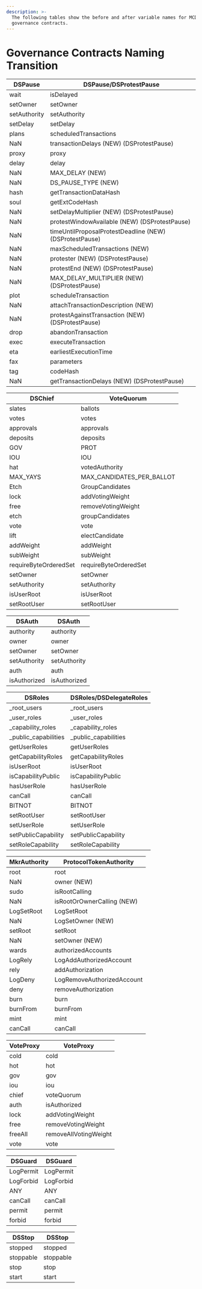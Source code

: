 ```yaml
---
description: >-
  The following tables show the before and after variable names for MCD
  governance contracts.
---
```


# Governance Contracts Naming Transition

| DSPause      | DSPause/DSProtestPause                                  |
| ------------ | ------------------------------------------------------- |
| wait         | isDelayed                                               |
| setOwner     | setOwner                                                |
| setAuthority | setAuthority                                            |
| setDelay     | setDelay                                                |
| plans        | scheduledTransactions                                   |
| NaN          | transactionDelays (NEW) (DSProtestPause)                |
| proxy        | proxy                                                   |
| delay        | delay                                                   |
| NaN          | MAX\_DELAY (NEW)                                        |
| NaN          | DS\_PAUSE\_TYPE (NEW)                                   |
| hash         | getTransactionDataHash                                  |
| soul         | getExtCodeHash                                          |
| NaN          | setDelayMultiplier (NEW) (DSProtestPause)               |
| NaN          | protestWindowAvailable (NEW) (DSProtestPause)           |
| NaN          | timeUntilProposalProtestDeadline (NEW) (DSProtestPause) |
| NaN          | maxScheduledTransactions (NEW)                          |
| NaN          | protester (NEW) (DSProtestPause)                        |
| NaN          | protestEnd (NEW) (DSProtestPause)                       |
| NaN          | MAX\_DELAY\_MULTIPLIER (NEW) (DSProtestPause)           |
| plot         | scheduleTransaction                                     |
| NaN          | attachTransactionDescription (NEW)                      |
| NaN          | protestAgainstTransaction (NEW) (DSProtestPause)        |
| drop         | abandonTransaction                                      |
| exec         | executeTransaction                                      |
| eta          | earliestExecutionTime                                   |
| fax          | parameters                                              |
| tag          | codeHash                                                |
| NaN          | getTransactionDelays (NEW) (DSProtestPause)             |

| DSChief               | VoteQuorum                   |
| --------------------- | ---------------------------- |
| slates                | ballots                      |
| votes                 | votes                        |
| approvals             | approvals                    |
| deposits              | deposits                     |
| GOV                   | PROT                         |
| IOU                   | IOU                          |
| hat                   | votedAuthority               |
| MAX\_YAYS             | MAX\_CANDIDATES\_PER\_BALLOT |
| Etch                  | GroupCandidates              |
| lock                  | addVotingWeight              |
| free                  | removeVotingWeight           |
| etch                  | groupCandidates              |
| vote                  | vote                         |
| lift                  | electCandidate               |
| addWeight             | addWeight                    |
| subWeight             | subWeight                    |
| requireByteOrderedSet | requireByteOrderedSet        |
| setOwner              | setOwner                     |
| setAuthority          | setAuthority                 |
| isUserRoot            | isUserRoot                   |
| setRootUser           | setRootUser                  |

| DSAuth       | DSAuth       |
| ------------ | ------------ |
| authority    | authority    |
| owner        | owner        |
| setOwner     | setOwner     |
| setAuthority | setAuthority |
| auth         | auth         |
| isAuthorized | isAuthorized |

| DSRoles                | DSRoles/DSDelegateRoles |
| ---------------------- | ----------------------- |
| \_root\_users          | \_root\_users           |
| \_user\_roles          | \_user\_roles           |
| \_capability\_roles    | \_capability\_roles     |
| \_public\_capabilities | \_public\_capabilities  |
| getUserRoles           | getUserRoles            |
| getCapabilityRoles     | getCapabilityRoles      |
| isUserRoot             | isUserRoot              |
| isCapabilityPublic     | isCapabilityPublic      |
| hasUserRole            | hasUserRole             |
| canCall                | canCall                 |
| BITNOT                 | BITNOT                  |
| setRootUser            | setRootUser             |
| setUserRole            | setUserRole             |
| setPublicCapability    | setPublicCapability     |
| setRoleCapability      | setRoleCapability       |

| MkrAuthority | ProtocolTokenAuthority     |
| ------------ | -------------------------- |
| root         | root                       |
| NaN          | owner (NEW)                |
| sudo         | isRootCalling              |
| NaN          | isRootOrOwnerCalling (NEW) |
| LogSetRoot   | LogSetRoot                 |
| NaN          | LogSetOwner (NEW)          |
| setRoot      | setRoot                    |
| NaN          | setOwner (NEW)             |
| wards        | authorizedAccounts         |
| LogRely      | LogAddAuthorizedAccount    |
| rely         | addAuthorization           |
| LogDeny      | LogRemoveAuthorizedAccount |
| deny         | removeAuthorization        |
| burn         | burn                       |
| burnFrom     | burnFrom                   |
| mint         | mint                       |
| canCall      | canCall                    |

| VoteProxy | VoteProxy             |
| --------- | --------------------- |
| cold      | cold                  |
| hot       | hot                   |
| gov       | gov                   |
| iou       | iou                   |
| chief     | voteQuorum            |
| auth      | isAuthorized          |
| lock      | addVotingWeight       |
| free      | removeVotingWeight    |
| freeAll   | removeAllVotingWeight |
| vote      | vote                  |

| DSGuard   | DSGuard   |
| --------- | --------- |
| LogPermit | LogPermit |
| LogForbid | LogForbid |
| ANY       | ANY       |
| canCall   | canCall   |
| permit    | permit    |
| forbid    | forbid    |

| DSStop    | DSStop    |
| --------- | --------- |
| stopped   | stopped   |
| stoppable | stoppable |
| stop      | stop      |
| start     | start     |
